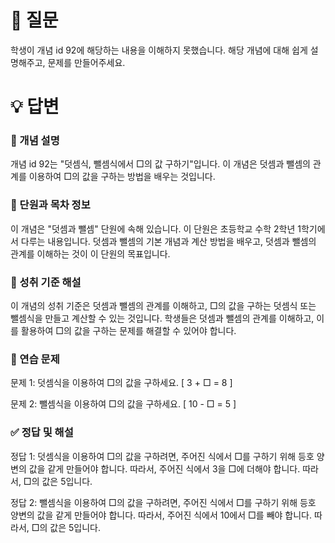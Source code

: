 # 📌 질문

학생이 개념 id 92에 해당하는 내용을 이해하지 못했습니다. 해당 개념에 대해 쉽게 설명해주고, 문제를 만들어주세요.

# 💡 답변

### 🧠 개념 설명
개념 id 92는 "덧셈식, 뺄셈식에서 □의 값 구하기"입니다. 이 개념은 덧셈과 뺄셈의 관계를 이용하여 □의 값을 구하는 방법을 배우는 것입니다.

### 📘 단원과 목차 정보
이 개념은 "덧셈과 뺄셈" 단원에 속해 있습니다. 이 단원은 초등학교 수학 2학년 1학기에서 다루는 내용입니다. 덧셈과 뺄셈의 기본 개념과 계산 방법을 배우고, 덧셈과 뺄셈의 관계를 이해하는 것이 이 단원의 목표입니다.

### 🎯 성취 기준 해설
이 개념의 성취 기준은 덧셈과 뺄셈의 관계를 이해하고, □의 값을 구하는 덧셈식 또는 뺄셈식을 만들고 계산할 수 있는 것입니다. 학생들은 덧셈과 뺄셈의 관계를 이해하고, 이를 활용하여 □의 값을 구하는 문제를 해결할 수 있어야 합니다.

### 🧩 연습 문제
문제 1: 덧셈식을 이용하여 □의 값을 구하세요.
\[ 3 + □ = 8 \]

문제 2: 뺄셈식을 이용하여 □의 값을 구하세요.
\[ 10 - □ = 5 \]

### ✅ 정답 및 해설
정답 1: 덧셈식을 이용하여 □의 값을 구하려면, 주어진 식에서 □를 구하기 위해 등호 양변의 값을 같게 만들어야 합니다. 따라서, 주어진 식에서 3을 □에 더해야 합니다. 따라서, □의 값은 5입니다.

정답 2: 뺄셈식을 이용하여 □의 값을 구하려면, 주어진 식에서 □를 구하기 위해 등호 양변의 값을 같게 만들어야 합니다. 따라서, 주어진 식에서 10에서 □를 빼야 합니다. 따라서, □의 값은 5입니다.
